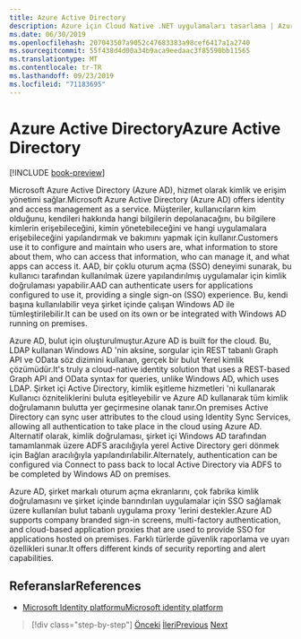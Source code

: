 ```yaml
---
title: Azure Active Directory
description: Azure için Cloud Native .NET uygulamaları tasarlama | Azure Active Directory
ms.date: 06/30/2019
ms.openlocfilehash: 207043507a9052c47683383a98cef6417a1a2740
ms.sourcegitcommit: 55f438d4d00a34b9aca9eedaac3f85590bb11565
ms.translationtype: MT
ms.contentlocale: tr-TR
ms.lasthandoff: 09/23/2019
ms.locfileid: "71183695"
---
```

# <a name="azure-active-directory"></a><span data-ttu-id="48637-103">Azure Active Directory</span><span class="sxs-lookup"><span data-stu-id="48637-103">Azure Active Directory</span></span>

[!INCLUDE [book-preview](../../../includes/book-preview.md)]

<span data-ttu-id="48637-104">Microsoft Azure Active Directory (Azure AD), hizmet olarak kimlik ve erişim yönetimi sağlar.</span><span class="sxs-lookup"><span data-stu-id="48637-104">Microsoft Azure Active Directory (Azure AD) offers identity and access management as a service.</span></span> <span data-ttu-id="48637-105">Müşteriler, kullanıcıların kim olduğunu, kendileri hakkında hangi bilgilerin depolanacağını, bu bilgilere kimlerin erişebileceğini, kimin yönetebileceğini ve hangi uygulamalara erişebileceğini yapılandırmak ve bakımını yapmak için kullanır.</span><span class="sxs-lookup"><span data-stu-id="48637-105">Customers use it to configure and maintain who users are, what information to store about them, who can access that information, who can manage it, and what apps can access it.</span></span> <span data-ttu-id="48637-106">AAD, bir çoklu oturum açma (SSO) deneyimi sunarak, bu kullanıcı tarafından kullanılmak üzere yapılandırılmış uygulamalar için kimlik doğrulaması yapabilir.</span><span class="sxs-lookup"><span data-stu-id="48637-106">AAD can authenticate users for applications configured to use it, providing a single sign-on (SSO) experience.</span></span> <span data-ttu-id="48637-107">Bu, kendi başına kullanılabilir veya şirket içinde çalışan Windows AD ile tümleştirilebilir.</span><span class="sxs-lookup"><span data-stu-id="48637-107">It can be used on its own or be integrated with Windows AD running on premises.</span></span>

<span data-ttu-id="48637-108">Azure AD, bulut için oluşturulmuştur.</span><span class="sxs-lookup"><span data-stu-id="48637-108">Azure AD is built for the cloud.</span></span> <span data-ttu-id="48637-109">Bu, LDAP kullanan Windows AD 'nin aksine, sorgular için REST tabanlı Graph API ve OData söz dizimini kullanan, gerçek bir bulut Yerel kimlik çözümüdür.</span><span class="sxs-lookup"><span data-stu-id="48637-109">It's truly a cloud-native identity solution that uses a REST-based Graph API and OData syntax for queries, unlike Windows AD, which uses LDAP.</span></span> <span data-ttu-id="48637-110">Şirket içi Active Directory, kimlik eşitleme hizmetleri 'ni kullanarak Kullanıcı özniteliklerini buluta eşitleyebilir ve Azure AD kullanarak tüm kimlik doğrulamanın bulutta yer geçirmesine olanak tanır.</span><span class="sxs-lookup"><span data-stu-id="48637-110">On premises Active Directory can sync user attributes to the cloud using Identity Sync Services, allowing all authentication to take place in the cloud using Azure AD.</span></span> <span data-ttu-id="48637-111">Alternatif olarak, kimlik doğrulaması, şirket içi Windows AD tarafından tamamlanmak üzere ADFS aracılığıyla yerel Active Directory geri dönmek için Bağlan aracılığıyla yapılandırılabilir.</span><span class="sxs-lookup"><span data-stu-id="48637-111">Alternately, authentication can be configured via Connect to pass back to local Active Directory via ADFS to be completed by Windows AD on premises.</span></span>

<span data-ttu-id="48637-112">Azure AD, şirket markalı oturum açma ekranlarını, çok fabrika kimlik doğrulamasını ve şirket içinde barındırılan uygulamalar için SSO sağlamak üzere kullanılan bulut tabanlı uygulama proxy 'lerini destekler.</span><span class="sxs-lookup"><span data-stu-id="48637-112">Azure AD supports company branded sign-in screens, multi-factory authentication, and cloud-based application proxies that are used to provide SSO for applications hosted on premises.</span></span> <span data-ttu-id="48637-113">Farklı türlerde güvenlik raporlama ve uyarı özellikleri sunar.</span><span class="sxs-lookup"><span data-stu-id="48637-113">It offers different kinds of security reporting and alert capabilities.</span></span>

## <a name="references"></a><span data-ttu-id="48637-114">Referanslar</span><span class="sxs-lookup"><span data-stu-id="48637-114">References</span></span>

- [<span data-ttu-id="48637-115">Microsoft Identity platformu</span><span class="sxs-lookup"><span data-stu-id="48637-115">Microsoft identity platform</span></span>](https://docs.microsoft.com/azure/active-directory/develop/)

>[!div class="step-by-step"]
><span data-ttu-id="48637-116">[Önceki](authentication-authorization.md)
>[İleri](identity-server.md)</span><span class="sxs-lookup"><span data-stu-id="48637-116">[Previous](authentication-authorization.md)
[Next](identity-server.md)</span></span>
